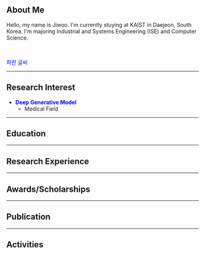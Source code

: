 ## About Me
Hello, my name is Jiwoo. I'm currently stuying at KAIST in Daejeon, South Korea. I'm majoring Industrial and Systems Engineering (ISE) and Computer Science. 

<br>

<span style="color:blue">파란 글씨</span>

---

## Research Interest
- **<span style="color:blue">Deep Generative Model</span>**
  - Medical Field

***

## Education

***

## Research Experience

***

## Awards/Scholarships

***

## Publication

***

## Activities
